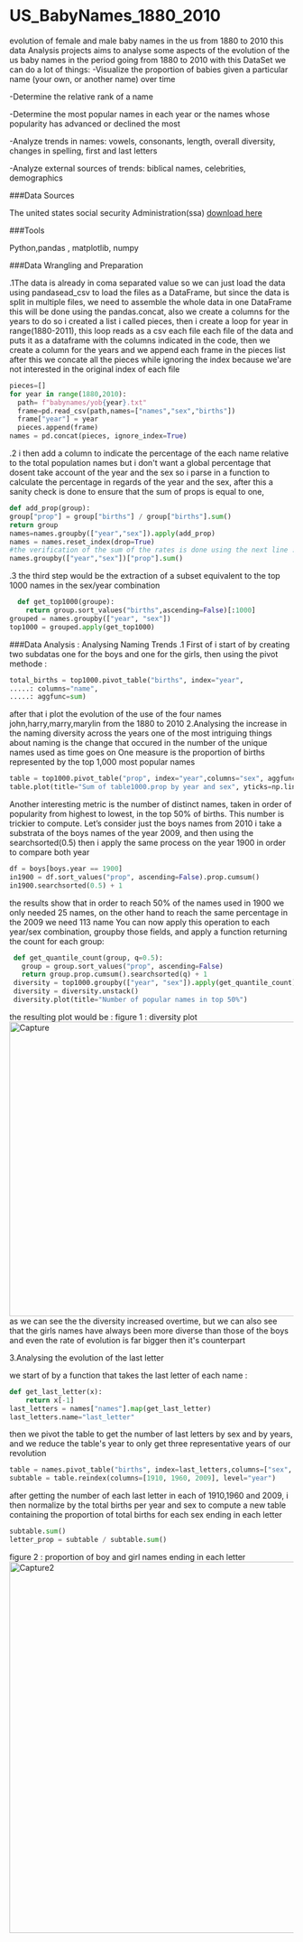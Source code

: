 # US_BabyNames_1880_2010
evolution of female and male baby names in the us from 1880 to 2010
this data Analysis projects aims to analyse some aspects of the evolution of the us baby names in the period going from 1880 to 2010
with this DataSet we can do a lot of things:
-Visualize the proportion of babies given a particular name (your own, or another name) over time

-Determine the relative rank of a name

-Determine the most popular names in each year or the names whose popularity has advanced or declined the most

-Analyze trends in names: vowels, consonants, length, overall diversity, changes in
spelling, first and last letters

-Analyze external sources of trends: biblical names, celebrities, demographics

###Data Sources 

The united states social security Administration(ssa) [download here]([https://github.com/wesm/pydata-book](https://github.com/wesm/pydata-book/tree/3rd-edition/datasets/babynames))

###Tools

Python,pandas , matplotlib, numpy

###Data Wrangling and Preparation

.1The data is already in coma separated value so we can just load the data using pandasead_csv to load the files as a DataFrame, but since the data is split in multiple files, we need to assemble the whole
  data in one DataFrame this will be done using the pandas.concat, also we create a columns for the years
  to do so i created a list i called pieces, then i create a loop for year in range(1880-2011), this loop reads as a csv each file
  each file of the data and puts it as a dataframe with the columns indicated in the code, then we create a column for the years  and we append each frame in the
  pieces list after this we concate all the pieces while ignoring the index because we'are not interested in the original index of each file
  ```python
  pieces=[]
for year in range(1880,2010):
    path= f"babynames/yob{year}.txt"
    frame=pd.read_csv(path,names=["names","sex","births"])
    frame["year"] = year
    pieces.append(frame)
names = pd.concat(pieces, ignore_index=True)
```

.2 i then add a column to indicate the percentage of the each name relative to the total population names but i don't want a global percentage that dosent take account of the year and the sex 
  so i parse in a function to calculate the percentage in regards of the year and the sex, after this a sanity check is done to ensure that the sum of props is equal to one,
  ```python
def add_prop(group):
  group["prop"] = group["births"] / group["births"].sum()
  return group
names=names.groupby(["year","sex"]).apply(add_prop)
names = names.reset_index(drop=True)
#the verification of the sum of the rates is done using the next line :
names.groupby(["year","sex"])["prop"].sum()
```

.3 the third step would be the extraction of a subset equivalent to the top 1000 names in the sex/year combination 
```python
  def get_top1000(groupe):
    return group.sort_values("births",ascending=False)[:1000]
grouped = names.groupby(["year", "sex"])
top1000 = grouped.apply(get_top1000)
```
###Data Analysis : Analysing Naming Trends
.1 First of i start of by creating two subdatas one for the boys and one for the girls, then using the pivot methode :
```python
total_births = top1000.pivot_table("births", index="year",
.....: columns="name",
.....: aggfunc=sum)
```
after that i plot the evolution of the use of the four names john,harry,marry,marylin from the 1880 to 2010
2.Analysing the increase in the naming diversity across the years
  one of the most intriguing things about naming is the change that occured in the number of the unique names used as time goes on
  One measure is the proportion of births represented by the top 1,000 most popular names
  ```python
  table = top1000.pivot_table("prop", index="year",columns="sex", aggfunc=sum)
  table.plot(title="Sum of table1000.prop by year and sex", yticks=np.linspace(0, 1.2, 13))
  ```
  Another interesting metric is the number
  of distinct names, taken in order of popularity from highest to lowest, in the top 50%
  of births. This number is trickier to compute. Let’s consider just the boys names from 2010
  i take a substrata of the boys names of the year 2009, and then using the searchsorted(0.5)
  then i apply the same process on the year 1900 in order to compare both year
```python
df = boys[boys.year == 1900]
in1900 = df.sort_values("prop", ascending=False).prop.cumsum()
in1900.searchsorted(0.5) + 1
```
  the results show that in order to reach 50% of the names used in 1900 we only needed 25 names, on the other hand to reach the same percentage in the 2009 we need 113 name
  You can now apply this operation to each year/sex combination, groupby those fields,
  and apply a function returning the count for each group:
 ```python
  def get_quantile_count(group, q=0.5):
    group = group.sort_values("prop", ascending=False)
    return group.prop.cumsum().searchsorted(q) + 1
  diversity = top1000.groupby(["year", "sex"]).apply(get_quantile_count)
  diversity = diversity.unstack()
  diversity.plot(title="Number of popular names in top 50%")
```
the resulting plot would be :
figure 1 : diversity plot
<img width="792" height="522" alt="Capture" src="https://github.com/user-attachments/assets/c9e55e76-67eb-4130-b6ea-7c1394c03179" />
as we can see the the diversity increased overtime, but we can also see that the girls names have always been more diverse than those of the boys
and even the rate of evolution is far bigger then it's counterpart

3.Analysing the evolution of the last letter

we start of by a function that takes the last letter of each name :
```python
def get_last_letter(x):
    return x[-1]
last_letters = names["names"].map(get_last_letter)
last_letters.name="last_letter"
```

then we pivot the table to get the number of last letters by sex and by years, and we reduce the table's year to only get three representative years of our revolution
```python
table = names.pivot_table("births", index=last_letters,columns=["sex", "year"], aggfunc=sum)
subtable = table.reindex(columns=[1910, 1960, 2009], level="year")
```
after getting the number of each last letter in each of 1910,1960 and 2009, i then normalize by the total births per year and sex to compute a new table containing the
proportion of total births for each sex ending in each letter
```python
subtable.sum()
letter_prop = subtable / subtable.sum()
```
  figure 2 : proportion of boy and girl names ending in each letter
  <img width="792" height="658" alt="Capture2" src="https://github.com/user-attachments/assets/a2ec426c-900a-404d-9a89-465865bca995" />
  




  























